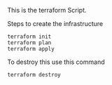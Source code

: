 This is the terraform Script.

Steps to create the infrastructure

```
terraform init
terraform plan
terraform apply
```

To destroy this use this command
```
terraform destroy
```
